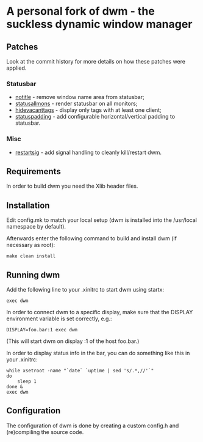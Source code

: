 # A personal fork of dwm - the suckless dynamic window manager

## Patches

Look at the commit history for more details on how these patches were
applied.

### Statusbar

+ [notitle](https://dwm.suckless.org/patches/notitle/) - remove window
  name area from statusbar;
+ [statusallmons](https://dwm.suckless.org/patches/statusallmons/) -
  render statusbar on all monitors;
+ [hidevacanttags](https://dwm.suckless.org/patches/hide_vacant_tags/) -
  display only tags with at least one client;
+ [statuspadding](https://dwm.suckless.org/patches/statuspadding/) - add
  configurable horizontal/vertical padding to statusbar.

### Misc

+ [restartsig](https://dwm.suckless.org/patches/restartsig/) - add
  signal handling to cleanly kill/restart dwm.

Requirements
------------
In order to build dwm you need the Xlib header files.


Installation
------------
Edit config.mk to match your local setup (dwm is installed into
the /usr/local namespace by default).

Afterwards enter the following command to build and install dwm (if
necessary as root):

    make clean install


Running dwm
-----------
Add the following line to your .xinitrc to start dwm using startx:

    exec dwm

In order to connect dwm to a specific display, make sure that
the DISPLAY environment variable is set correctly, e.g.:

    DISPLAY=foo.bar:1 exec dwm

(This will start dwm on display :1 of the host foo.bar.)

In order to display status info in the bar, you can do something
like this in your .xinitrc:

    while xsetroot -name "`date` `uptime | sed 's/.*,//'`"
    do
    	sleep 1
    done &
    exec dwm


Configuration
-------------
The configuration of dwm is done by creating a custom config.h
and (re)compiling the source code.
